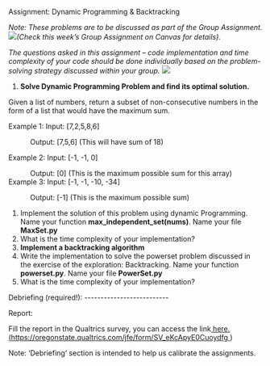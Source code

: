 Assignment: Dynamic Programming & Backtracking 

*Note: These problems are to be discussed as part of the Group Assignment. ![](Aspose.Words.de05e0c2-6ba7-4080-86ba-b6c7483baa1b.001.png)(Check this week’s Group Assignment on Canvas for details).* 

*The questions asked in this assignment – code implementation and time complexity of your code should be done individually based on the problem-solving strategy discussed within your group.  ![](Aspose.Words.de05e0c2-6ba7-4080-86ba-b6c7483baa1b.002.png)*

1. **Solve Dynamic Programming Problem and find its optimal solution.** 

Given a list of numbers, return a subset of non-consecutive numbers in the form of a list that would have the maximum sum. 

Example 1: Input: [7,2,5,8,6] 

`      `Output: [7,5,6] (This will have sum of 18) 

Example 2: Input: [-1, -1, 0] 

`      `Output: [0] (This is the maximum possible sum for this array) Example 3: Input: [-1, -1, -10, -34]

`      `Output: [-1] (This is the maximum possible sum) 

1. Implement the solution of this problem using dynamic Programming. Name your function **max\_independent\_set(nums)**. Name your file **MaxSet.py** 
1. What is the time complexity of your implementation? 
2. **Implement a backtracking algorithm** 
1. Write the implementation to solve the powerset problem discussed in the exercise of the exploration: Backtracking. Name your function **powerset.py**. Name your file **PowerSet.py** 
1. What is the time complexity of your implementation? 

Debriefing (required!): --------------------------

Report: 

Fill the report in the Qualtrics survey, you can access the link[ here.](https://oregonstate.qualtrics.com/jfe/form/SV_eKcApyE0Cuoydfg) [(https://oregonstate.qualtrics.com/jfe/form/SV_eKcApyE0Cuoydfg ](https://oregonstate.qualtrics.com/jfe/form/SV_eKcApyE0Cuoydfg)) 

Note: ‘Debriefing’ section is intended to help us calibrate the assignments. 
